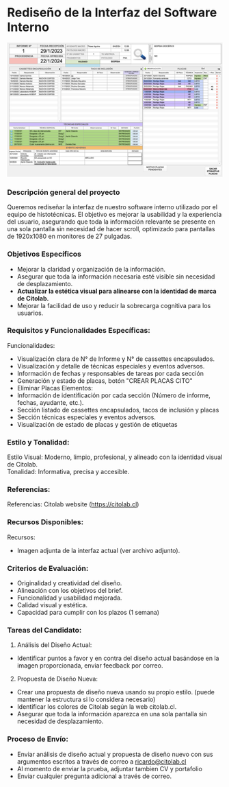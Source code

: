 # Rediseño de la Interfaz del Software Interno

![enter image description here](https://raw.githubusercontent.com/citolab-cl/prueba-ui/main/interfaz.png)

### Descripción general del proyecto
Queremos rediseñar la interfaz de nuestro software interno utilizado por el equipo de histotécnicas. El objetivo es mejorar la usabilidad y la experiencia del usuario, asegurando que toda la información relevante se presente en una sola pantalla sin necesidad de hacer scroll, optimizado para pantallas de 1920x1080 en monitores de 27 pulgadas.

### Objetivos Específicos
- Mejorar la claridad y organización de la información.
- Asegurar que toda la información necesaria esté visible sin necesidad de desplazamiento.
- **Actualizar la estética visual para alinearse con la identidad de marca de Citolab.**
- Mejorar la facilidad de uso y reducir la sobrecarga cognitiva para los usuarios.

### Requisitos y Funcionalidades Específicas:
Funcionalidades:
- Visualización clara de N° de Informe y N° de cassettes encapsulados.
- Visualización y detalle de técnicas especiales y eventos adversos.
- Información de fechas y responsables de tareas por cada sección
- Generación y estado de placas, botón "CREAR PLACAS CITO"
- Eliminar Placas
Elementos:  
- Información de identificación por cada sección (Número de informe, fechas, ayudante, etc.).
- Sección listado de cassettes encapsulados, tacos de inclusión y placas
- Sección técnicas especiales y eventos adversos.
- Visualización de estado de placas y gestión de etiquetas

### Estilo y Tonalidad:
Estilo Visual: Moderno, limpio, profesional, y alineado con la identidad visual de Citolab.  
Tonalidad: Informativa, precisa y accesible.

### Referencias:
Referencias: Citolab website (https://citolab.cl)

### Recursos Disponibles:
Recursos:
- Imagen adjunta de la interfaz actual (ver archivo adjunto).

### Criterios de Evaluación:
- Originalidad y creatividad del diseño.
- Alineación con los objetivos del brief.
- Funcionalidad y usabilidad mejorada.
- Calidad visual y estética.
- Capacidad para cumplir con los plazos (1 semana)

### Tareas del Candidato:
1. Análisis del Diseño Actual:
- Identificar puntos a favor y en contra del diseño actual basándose en la imagen proporcionada, enviar feedback por correo.

2. Propuesta de Diseño Nueva:
- Crear una propuesta de diseño nueva usando su propio estilo. (puede mantener la estructura si lo considera necesario)
- Identificar los colores de Citolab según la web citolab.cl.
- Asegurar que toda la información aparezca en una sola pantalla sin necesidad de desplazamiento.

### Proceso de Envío:
- Enviar análisis de diseño actual y propuesta de diseño nuevo con sus argumentos escritos a través de correo a ricardo@citolab.cl
- Al momento de enviar la prueba, adjuntar tambien CV y portafolio
- Enviar cualquier pregunta adicional a través de correo.
